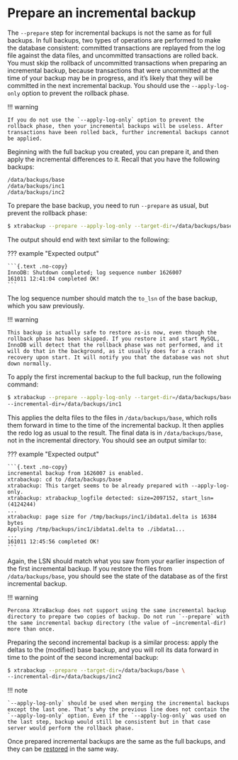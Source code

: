 # Prepare an incremental backup

The `--prepare` step for incremental backups is not the same
as for full backups. In full backups, two types of operations are performed
to
make the database consistent: committed transactions are replayed from the
log
file against the data files, and uncommitted transactions are rolled back.
You
must skip the rollback of uncommitted transactions when preparing an
incremental backup, because transactions that were uncommitted at the time
of
your backup may be in progress, and it’s likely that they will be committed
in
the next incremental backup. You should use the
`--apply-log-only` option to prevent the rollback phase.

!!! warning
   
    If you do not use the `--apply-log-only` option to prevent the rollback phase, then your incremental backups will be useless. After transactions have been rolled back, further incremental backups cannot be applied.
 
Beginning with the full backup you created, you can prepare it, and then
apply
the incremental differences to it. Recall that you have the following
backups:

```
/data/backups/base
/data/backups/inc1
/data/backups/inc2
```

To prepare the base backup, you need to run `--prepare` as
usual, but prevent the rollback phase:

```{.bash data-prompt="$"}
$ xtrabackup --prepare --apply-log-only --target-dir=/data/backups/base
```

The output should end with text similar to the following:

??? example "Expected output"

    ```{.text .no-copy}
    InnoDB: Shutdown completed; log sequence number 1626007
    161011 12:41:04 completed OK!
    ```

The log sequence number should match the `to_lsn` of the base backup, which
you saw previously.

!!! warning
   
    This backup is actually safe to restore as-is now, even though the rollback phase has been skipped. If you restore it and start MySQL, InnoDB will detect that the rollback phase was not performed, and it will do that in the background, as it usually does for a crash recovery upon start. It will notify you that the database was not shut down normally.

To apply the first incremental backup to the full backup, run the following command:

```{.bash data-prompt="$"}
$ xtrabackup --prepare --apply-log-only --target-dir=/data/backups/base \
--incremental-dir=/data/backups/inc1
```

This applies the delta files to the files in `/data/backups/base`, which
rolls them forward in time to the time of the incremental backup. It then
applies the redo log as usual to the result. The final data is in
`/data/backups/base`, not in the incremental directory. You should see
an output similar to:

??? example "Expected output"

    ```{.text .no-copy}
    incremental backup from 1626007 is enabled.
    xtrabackup: cd to /data/backups/base
    xtrabackup: This target seems to be already prepared with --apply-log-only.
    xtrabackup: xtrabackup_logfile detected: size=2097152, start_lsn=(4124244)
    ...
    xtrabackup: page size for /tmp/backups/inc1/ibdata1.delta is 16384 bytes
    Applying /tmp/backups/inc1/ibdata1.delta to ./ibdata1...
    ...
    161011 12:45:56 completed OK!
    ```

Again, the LSN should match what you saw from your earlier inspection of
the first incremental backup. If you restore the files from
`/data/backups/base`, you should see the state of the database as of the first incremental backup.

!!! warning
   
    Percona XtraBackup does not support using the same incremental backup directory to prepare two copies of backup. Do not run `--prepare` with the same incremental backup directory (the value of –incremental-dir) more than once.

Preparing the second incremental backup is a similar process: apply the deltas
to the (modified) base backup, and you will roll its data forward in time to the point of the second incremental backup:

```{.bash data-prompt="$"}
$ xtrabackup --prepare --target-dir=/data/backups/base \
--incremental-dir=/data/backups/inc2
```

!!! note
   
    `--apply-log-only` should be used when merging the incremental backups except the last one. That’s why the previous line does not contain the `--apply-log-only` option. Even if the `--apply-log-only` was used on the last step, backup would still be consistent but in that case server would perform the rollback phase.

Once prepared incremental backups are the same as the full backups, and they can be [restored](restore-a-backup.md) in the same way.